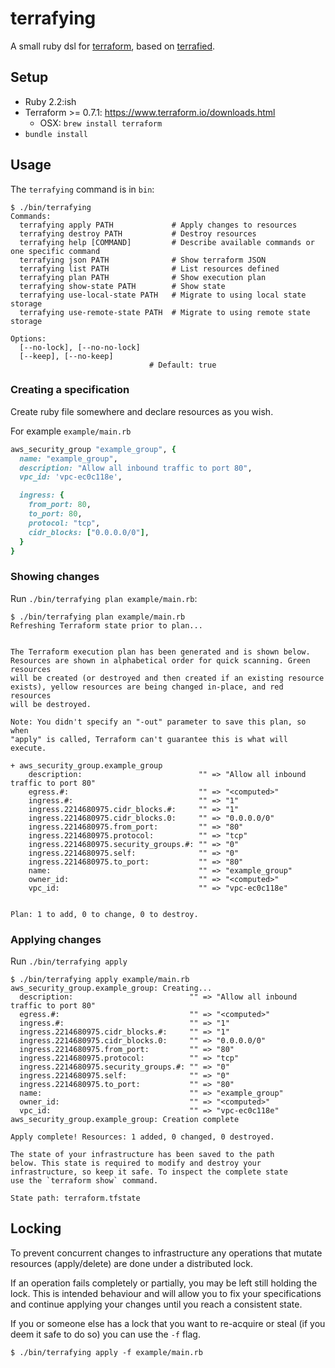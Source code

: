 # terrafying

A small ruby dsl for [terraform](https://www.terraform.io), based on [terrafied](https://github.com/thattommyhall/terrafied).

## Setup

- Ruby 2.2:ish
- Terraform >= 0.7.1: https://www.terraform.io/downloads.html
  - OSX: `brew install terraform`
- `bundle install`

## Usage

The `terrafying` command is in `bin`:

```
$ ./bin/terrafying 
Commands:
  terrafying apply PATH             # Apply changes to resources
  terrafying destroy PATH           # Destroy resources
  terrafying help [COMMAND]         # Describe available commands or one specific command
  terrafying json PATH              # Show terraform JSON
  terrafying list PATH              # List resources defined
  terrafying plan PATH              # Show execution plan
  terrafying show-state PATH        # Show state
  terrafying use-local-state PATH   # Migrate to using local state storage
  terrafying use-remote-state PATH  # Migrate to using remote state storage

Options:
  [--no-lock], [--no-no-lock]  
  [--keep], [--no-keep]        
                               # Default: true
```

### Creating a specification

Create ruby file somewhere and declare resources as you wish.

For example `example/main.rb`

```ruby
aws_security_group "example_group", {
  name: "example_group",
  description: "Allow all inbound traffic to port 80",
  vpc_id: 'vpc-ec0c118e',

  ingress: {
    from_port: 80,
    to_port: 80,
    protocol: "tcp",
    cidr_blocks: ["0.0.0.0/0"],
  }
}
```

### Showing changes

Run `./bin/terrafying plan example/main.rb`:

```
$ ./bin/terrafying plan example/main.rb 
Refreshing Terraform state prior to plan...


The Terraform execution plan has been generated and is shown below.
Resources are shown in alphabetical order for quick scanning. Green resources
will be created (or destroyed and then created if an existing resource
exists), yellow resources are being changed in-place, and red resources
will be destroyed.

Note: You didn't specify an "-out" parameter to save this plan, so when
"apply" is called, Terraform can't guarantee this is what will execute.

+ aws_security_group.example_group
    description:                          "" => "Allow all inbound traffic to port 80"
    egress.#:                             "" => "<computed>"
    ingress.#:                            "" => "1"
    ingress.2214680975.cidr_blocks.#:     "" => "1"
    ingress.2214680975.cidr_blocks.0:     "" => "0.0.0.0/0"
    ingress.2214680975.from_port:         "" => "80"
    ingress.2214680975.protocol:          "" => "tcp"
    ingress.2214680975.security_groups.#: "" => "0"
    ingress.2214680975.self:              "" => "0"
    ingress.2214680975.to_port:           "" => "80"
    name:                                 "" => "example_group"
    owner_id:                             "" => "<computed>"
    vpc_id:                               "" => "vpc-ec0c118e"


Plan: 1 to add, 0 to change, 0 to destroy.
```


### Applying changes

Run `./bin/terrafying apply`

```
$ ./bin/terrafying apply example/main.rb 
aws_security_group.example_group: Creating...
  description:                          "" => "Allow all inbound traffic to port 80"
  egress.#:                             "" => "<computed>"
  ingress.#:                            "" => "1"
  ingress.2214680975.cidr_blocks.#:     "" => "1"
  ingress.2214680975.cidr_blocks.0:     "" => "0.0.0.0/0"
  ingress.2214680975.from_port:         "" => "80"
  ingress.2214680975.protocol:          "" => "tcp"
  ingress.2214680975.security_groups.#: "" => "0"
  ingress.2214680975.self:              "" => "0"
  ingress.2214680975.to_port:           "" => "80"
  name:                                 "" => "example_group"
  owner_id:                             "" => "<computed>"
  vpc_id:                               "" => "vpc-ec0c118e"
aws_security_group.example_group: Creation complete

Apply complete! Resources: 1 added, 0 changed, 0 destroyed.

The state of your infrastructure has been saved to the path
below. This state is required to modify and destroy your
infrastructure, so keep it safe. To inspect the complete state
use the `terraform show` command.

State path: terraform.tfstate
```

## Locking

To prevent concurrent changes to infrastructure any operations that
mutate resources (apply/delete) are done under a distributed lock.

If an operation fails completely or partially, you may be left still
holding the lock. This is intended behaviour and will allow you to fix
your specifications and continue applying your changes until you reach a
consistent state.

If you or someone else has a lock that you want to re-acquire or steal
(if you deem it safe to do so) you can use the `-f` flag.

```
$ ./bin/terrafying apply -f example/main.rb
```


